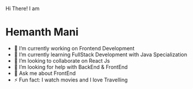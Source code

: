 <div>
  <div>
    <p>Hi There! I am</p>
    <h1>Hemanth Mani</h1>
  </div>
  
</div>

- 🔭 I’m currently working on Frontend Development
- 🌱 I’m currently learning FullStack Development with Java Specialization
- 👯 I’m looking to collaborate on React Js
- 🤔 I’m looking for help with BackEnd & FrontEnd
- 💬 Ask me about FrontEnd
- ⚡ Fun fact: I watch movies and I love Travelling
  

<!---
HemanthMani813/HemanthMani813 is a ✨ special ✨ repository because its `README.md` (this file) appears on your GitHub profile.
You can click the Preview link to take a look at your changes.
--->

